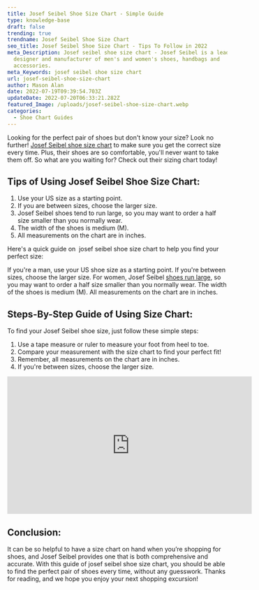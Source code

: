 ```yaml
---
title: Josef Seibel Shoe Size Chart - Simple Guide
type: knowledge-base
draft: false
trending: true
trendname: Josef Seibel Shoe Size Chart
seo_title: Josef Seibel Shoe Size Chart - Tips To Follow in 2022
meta_Description: Josef seibel shoe size chart - Josef Seibel is a leading
  designer and manufacturer of men's and women's shoes, handbags and
  accessories.
meta_Keywords: josef seibel shoe size chart
url: josef-seibel-shoe-size-chart
author: Mason Alan
date: 2022-07-19T09:39:54.703Z
updateDate: 2022-07-20T06:33:21.282Z
featured_Image: /uploads/josef-seibel-shoe-size-chart.webp
categories:
  - Shoe Chart Guides
---
```

Looking for the perfect pair of shoes but don't know your size? Look no further! [Josef Seibel shoe size chart](https://shoesspy.com/josef-seibel-shoe-size-chart/) to make sure you get the correct size every time. Plus, their shoes are so comfortable, you'll never want to take them off. So what are you waiting for? Check out their sizing chart today!

## **Tips of Using Josef Seibel Shoe Size Chart:**

1. Use your US size as a starting point.
2. If you are between sizes, choose the larger size.
3. Josef Seibel shoes tend to run large, so you may want to order a half size smaller than you normally wear.
4. The width of the shoes is medium (M).
5. All measurements on the chart are in inches.

Here's a quick guide on  josef seibel shoe size chart to help you find your perfect size:

If you're a man, use your US shoe size as a starting point. If you're between sizes, choose the larger size. For women, Josef Seibel <a href="https://www.cnbc.com/2019/05/08/nike-is-launching-nike-fit-to-scan-your-feet-tell-you-your-shoe-size.html" target="_blank" rel = "nofollow" rel="noopener">shoes run large</a>, so you may want to order a half size smaller than you normally wear. The width of the shoes is medium (M). All measurements on the chart are in inches.

## **Steps-By-Step Guide of Using Size Chart:**

To find your Josef Seibel shoe size, just follow these simple steps:

1. Use a tape measure or ruler to measure your foot from heel to toe.
2. Compare your measurement with the size chart to find your perfect fit!
3. Remember, all measurements on the chart are in inches.
4. If you're between sizes, choose the larger size.

<iframe width="560" height="315" src="https://www.youtube.com/embed/tM_neucP-2I" title="YouTube video player" frameborder="0" allow="accelerometer; autoplay; clipboard-write; encrypted-media; gyroscope; picture-in-picture" allowfullscreen></iframe>

## **Conclusion:**

It can be so helpful to have a size chart on hand when you’re shopping for shoes, and Josef Seibel provides one that is both comprehensive and accurate. With this guide of josef seibel shoe size chart, you should be able to find the perfect pair of shoes every time, without any guesswork. Thanks for reading, and we hope you enjoy your next shopping excursion!